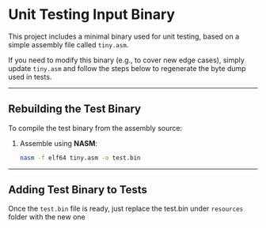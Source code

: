 
# Unit Testing Input Binary

This project includes a minimal binary used for unit testing, based on a simple assembly file called `tiny.asm`.

If you need to modify this binary (e.g., to cover new edge cases), simply update `tiny.asm` and follow the steps below to regenerate the byte dump used in tests.

---

## Rebuilding the Test Binary

To compile the test binary from the assembly source:

1. Assemble using **NASM**:
   ```bash
   nasm -f elf64 tiny.asm -o test.bin
   ```
---

## Adding Test Binary to Tests

Once the `test.bin` file is ready, just replace the test.bin under `resources` folder with the new one
